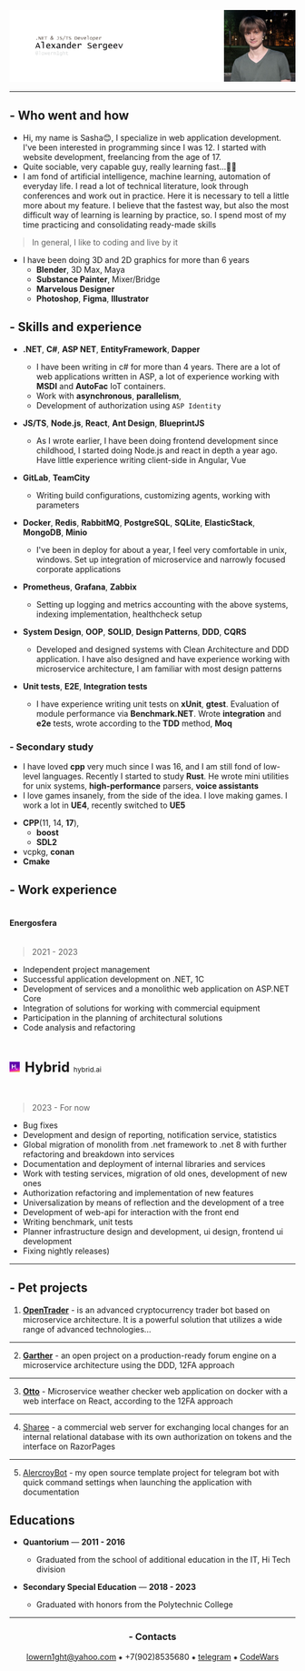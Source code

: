 
![header](.resources/_head.png)

---

## - Who went and how

 - Hi, my name is Sasha😊, I specialize in web application development. I've been interested in programming since I was 12. 
I started with website development, freelancing from the age of 17.
 - Quite sociable, very capable guy, really learning fast...🐱‍👤
 - I am fond of artificial intelligence, machine learning, automation of everyday life. I read a lot of technical literature, 
look through conferences and work out in practice. Here it is necessary to tell a little more about my feature. 
I believe that the fastest way, but also the most difficult way of 
learning is learning by practice, so. 
I spend most of my time practicing and consolidating ready-made skills

> In general, I like to coding and live by it

 - I have been doing 3D and 2D graphics for more than 6 years
     * **Blender**, 3D Max, Maya
     * **Substance Painter**, Mixer/Bridge
     * **Marvelous Designer**
     * **Photoshop**, **Figma**, **Illustrator**

## - Skills and experience

* **.NET**, **C#**, **ASP NET**, **EntityFramework**, **Dapper**
  * I have been writing in c# for more than 4 years.
  There are a lot of web applications written in ASP, a lot of experience working with 
  **MSDI** and **AutoFac** IoT containers.
  * Work with **asynchronous**, **parallelism**, 
  * Development of authorization using `ASP Identity`

* **JS/TS**, **Node.js**, **React**, **Ant Design**, **BlueprintJS**
  * As I wrote earlier, I have been doing frontend development since childhood,
  I started doing Node.js and react in depth a year ago.
  Have little experience writing client-side in Angular, Vue

* **GitLab**, **TeamCity**
  * Writing build configurations, customizing agents, working with parameters

* **Docker**, **Redis**, **RabbitMQ**, **PostgreSQL**, **SQLite**, **ElasticStack**, **MongoDB**, **Minio**
  * I've been in deploy for about a year, I feel very comfortable in unix, windows. 
  Set up integration of microservice and narrowly focused corporate applications

* **Prometheus**, **Grafana**, **Zabbix**
  * Setting up logging and metrics accounting with the above systems, indexing implementation, healthcheck setup

* **System Design**, **OOP**, **SOLID**, **Design Patterns**, **DDD**, **CQRS**
  * Developed and designed systems with Clean Architecture and DDD application. I have also designed and have experience 
  working with microservice architecture, I am familiar with most design patterns

* **Unit tests**, **E2E**, **Integration tests**
  * I have experience writing unit tests on **xUnit**, **gtest**. Evaluation of module performance via **Benchmark.NET**. 
  Wrote **integration** and **e2e** tests, wrote according to the **TDD** method, **Moq**

### - Secondary study

 - I have loved **cpp** very much since I was 16, and I am still fond of low-level languages. Recently I started to study **Rust**.
He wrote mini utilities for unix systems, **high-performance** parsers, **voice assistants**
 - I love games insanely, from the side of the idea. I love making games. I work a lot in **UE4**, 
recently switched to **UE5**

* **CPP**(11, 14, **17**),
    * **boost**
    * **SDL2**
* vcpkg, **conan**
* **Cmake**

## - Work experience

<span style="font-size: 14px; line-height: 4">
  <strong>Energosfera</strong>
</span>

> 2021 - 2023

- Independent project management
- Successful application development on .NET, 1C
- Development of services and a monolithic web application on ASP.NET Core
- Integration of solutions for working with commercial equipment
- Participation in the planning of architectural solutions
- Code analysis and refactoring

<span style="font-size: 24px; line-height: 4">
    <img src=".resources/work-icons/hybrid.jpg" style="height: 18px; margin-right: 2px" alt="hybrid_icon">
    <strong>Hybrid</strong> <a style="font-size: 12px">hybrid.ai</a>
</span>

> 2023 - For now

- Bug fixes
- Development and design of reporting, notification service, statistics
- Global migration of monolith from .net framework to .net 8 with further refactoring and breakdown into services
- Documentation and deployment of internal libraries and services
- Work with testing services, migration of old ones, development of new ones
- Authorization refactoring and implementation of new features
- Universalization by means of reflection and the development of a tree
- Development of web-api for interaction with the front end
- Writing benchmark, unit tests
- Planner infrastructure design and development, ui design, frontend ui development
- Fixing nightly releases)

---

## - Pet projects

1. [**OpenTrader**](https://github.com/lowern1ght/OpenTrader) - is an advanced cryptocurrency trader bot based on microservice architecture. 
   It is a powerful solution that utilizes a wide range of advanced technologies...

---

2. [**Garther**](https://github.com/lowern1ght/Garther) - an open project on a production-ready forum engine on 
    a microservice architecture using the DDD, 12FA approach

---

3. [**Otto**](https://github.com/lowern1ght/Otto) - Microservice weather checker web application on docker with 
   a web interface on React, 
   according to the 12FA approach

---

4. [Sharee](https://github.com/lowern1ght/Sharee) - a commercial web server for exchanging local changes for an internal relational database with its
   own authorization on tokens and the interface on RazorPages

---

5. [AlercroyBot](https://github.com/lowern1ght/AlercroyBot) - my open source template project for telegram bot with quick
   command settings when launching the application with documentation

## Educations

* **Quantorium** — **2011 - 2016**
   - Graduated from the school of additional education in the IT, Hi Tech division 


* **Secondary Special Education** — **2018 - 2023**
  - Graduated with honors from the Polytechnic College

<div align="center">

---

### - Contacts

[lowern1ght@yahoo.com](mailto:lowern1ght@yahoo.com) ⁕ +7(902)8535680 ⁕ [telegram](https://t.me/lowern1ght) ⁕ [CodeWars](https://www.codewars.com/users/lowern1ght)

</div>

